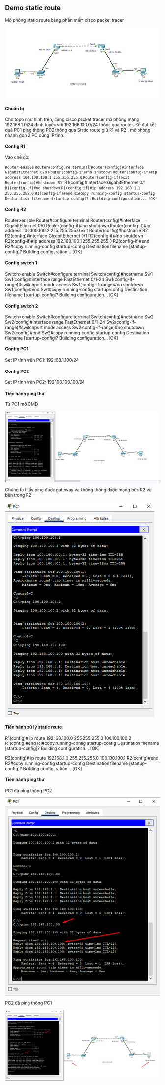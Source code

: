 ## Demo static route
  Mô phỏng static route bằng phần mềm cisco packet tracer

  <img src="Basicnetworkimages/11.png">

#### Chuẩn bị
  Cho topo như hình trên, dùng cisco packet tracer mô phỏng mạng 192.168.1.0/24 định tuyến với 192.168.100.0/24 thông qua router.
  Để đạt kết quả PC1 ping thông PC2 thông qua Static route giữ R1 và R2 , mô phỏng nhanh gọn 2 PC dùng IP tĩnh.
#### Config R1
  Vào chế độ:

  ``Router>enable``
  ``Router#configure terminal``
  ``Router(config)#interface GigabitEthernet 0/0``
  ``Router(config-if)#no shutdown``
  ``Router(config-if)#ip address 100.100.100.1 255.255.255.0``
  ``Router(config-if)exit``
  ``Router(config)#hostname R1
  ``R1(config)#interface GigabitEthernet 0/1
  ``R1(config-if)#no shutdown``
  ``R1(config-if)#ip address 192.168.1.1 255.255.255.0``
  ``R1(config-if)#end``
  ``R1#copy running-config startup-config ``
  ``Destination filename [startup-config]? ``
  ``Building configuration...``
  ``[OK]``


#### Config R2
Router>enable 
Router#configure terminal
Router(config)#interface GigabitEthernet 0/0
Router(config-if)#no shutdown 
Router(config-if)#ip address 100.100.100.2 255.255.255.0
exit
Router(config)#hostname R2
R2(config)#interface GigabitEthernet 0/1
R2(config-if)#no shutdown 
R2(config-if)#ip address 192.168.100.1 255.255.255.0
R2(config-if)#end
R2#copy running-config startup-config 
Destination filename [startup-config]? 
Building configuration...
[OK]

#### Config switch 1
Switch>enable 
Switch#configure terminal 
Switch(config)#hostname Sw1
Sw1(config)#interface range FastEthernet 0/1-24 
Sw1(config-if-range)#switchport mode access
Sw1(config-if-range)#no shutdown
Sw1(config)#end
Sw1#copy running-config startup-config 
Destination filename [startup-config]? 
Building configuration...
[OK]

#### Config switch 2

Switch>enable 
Switch#configure terminal 
Switch(config)#hostname Sw2
Sw2(config)#interface range FastEthernet 0/1-24 
Sw2(config-if-range)#switchport mode access
Sw2(config-if-range)#no shutdown
Sw2(config)#end
Sw2#copy running-config startup-config 
Destination filename [startup-config]? 
Building configuration...
[OK]

#### Config PC1
Set IP tĩnh trên PC1: 192.168.1.100/24
#### Config PC2
Set IP tĩnh trên PC2: 192.168.100.100/24

#### Tiến hành ping thử
Từ PC1 mở CMD

  <img src="Basicnetworkimages/12.png">

Chúng ta thấy ping được gateway và không thông được mạng bên R2 và bên trong R2

  <img src="Basicnetworkimages/13.png">

#### Tiến hành xử lý static route
R1(config)# ip route 192.168.100.0 255.255.255.0 100.100.100.2
R1(config)#end
R1#copy running-config startup-config 
Destination filename [startup-config]? 
Building configuration...
[OK]

R2(config)# ip route 192.168.1.0 255.255.255.0 100.100.100.1
R2(config)#end
R2#copy running-config startup-config 
Destination filename [startup-config]? 
Building configuration...
[OK]


#### Tiến hành ping thử
  PC1 đã ping thông PC2

  <img src="Basicnetworkimages/14.png">

  PC2 đã ping thông PC1

  <img src="Basicnetworkimages/15.png">


